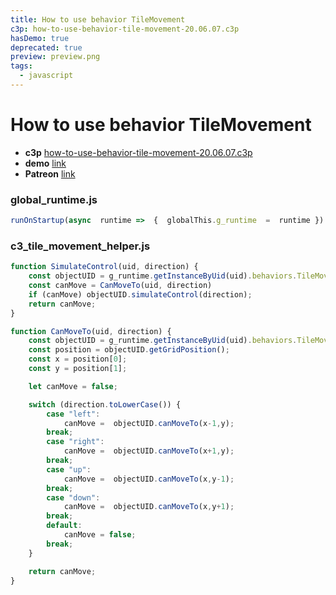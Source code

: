 ```yaml
---
title: How to use behavior TileMovement
c3p: how-to-use-behavior-tile-movement-20.06.07.c3p
hasDemo: true
deprecated: true
preview: preview.png
tags:
  - javascript
---
```


# How to use behavior TileMovement

* **c3p** [how-to-use-behavior-tile-movement-20.06.07.c3p](source/c3p/how-to-use-behavior-tile-movement-20.06.07.c3p)
* **demo** [link](demo)
* **Patreon** [link](https://patreon.com/el3um4s)

### global_runtime.js

```javascript
runOnStartup(async  runtime =>  {  globalThis.g_runtime  =  runtime })
```

### c3_tile_movement_helper.js

```javascript
function SimulateControl(uid, direction) {
	const objectUID = g_runtime.getInstanceByUid(uid).behaviors.TileMovement;
	const canMove = CanMoveTo(uid, direction)
	if (canMove) objectUID.simulateControl(direction);
	return canMove;
}

function CanMoveTo(uid, direction) {
	const objectUID = g_runtime.getInstanceByUid(uid).behaviors.TileMovement;
	const position = objectUID.getGridPosition();
	const x = position[0];
	const y = position[1];

	let canMove = false;

	switch (direction.toLowerCase()) {
		case "left":
			canMove =  objectUID.canMoveTo(x-1,y);
		break;
		case "right":
			canMove =  objectUID.canMoveTo(x+1,y);
		break;
		case "up":
			canMove =  objectUID.canMoveTo(x,y-1);
		break;
		case "down":
			canMove =  objectUID.canMoveTo(x,y+1);
		break;
		default:
			canMove = false;
		break;
	}

	return canMove;
}
```
